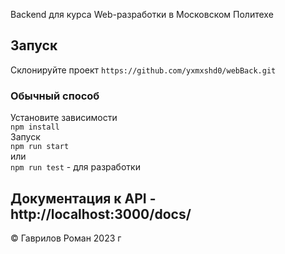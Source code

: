  Backend для курса Web-разработки в Московском Политехе

## Запуск ##
Склонируйте проект
```https://github.com/yxmxshd0/webBack.git```  
### Обычный способ ###
Установите зависимости  
```npm install```    
Запуск  
```npm run start```   
или  
```npm run test``` - для разработки  



## Документация к API - http://localhost:3000/docs/ ##

&copy; Гаврилов Роман 2023 г

